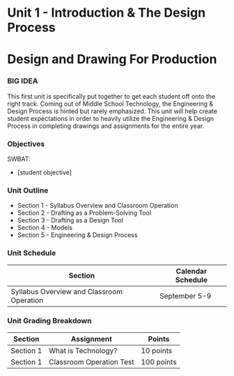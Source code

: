 # Unit 1 - Introduction & The Design Process

# Design and Drawing For Production

### BIG IDEA

This first unit is specifically put together to get each student off onto the right track. Coming out of Middle School Technology, the Engineering & Design Process is hinted but rarely emphasized. This unit will help create student expectations in order to heavily utilize the Engineering & Design Process in completing drawings and assignments for the entire year.

### Objectives

SWBAT:

- [student objective]

### Unit Outline

- Section 1 - Syllabus Overview and Classroom Operation
- Section 2 - Drafting as a Problem-Solving Tool
- Section 3 - Drafting as a Design Tool
- Section 4 - Models
- Section 5 - Engineering & Design Process

### Unit Schedule

| Section  | Calendar Schedule |
| ------------- | ------------- |
| Syllabus Overview and Classroom Operation  | September 5-9 |

### Unit Grading Breakdown

| Section  | Assignment | Points |
| ------------- | ------------- | ------------- |
| Section 1 | What is Technology? | 10 points |
| Section 1 | Classroom Operation Test | 100 points |
